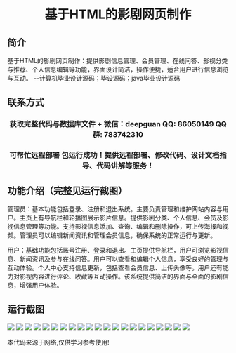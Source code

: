 <p><h1 align="center">基于HTML的影剧网页制作</h1></p>

## 简介
基于HTML的影剧网页制作：提供影剧信息管理、会员管理、在线问答、影视分类与推荐、个人信息编辑等功能，界面设计简洁，操作便捷，适合用户进行信息浏览与互动。    --计算机毕业设计源码；毕设源码；java毕业设计源码


## 联系方式
<p><h3 align="center">获取完整代码与数据库文件 + 微信：deepguan QQ: 86050149 QQ群: 783742310</h3></p>
<p><h3 align="center">可帮忙远程部署 包运行成功！提供远程部署、修改代码、设计文档指导、代码讲解等服务！</h3></p>

## 功能介绍（完整见运行截图）
管理员：基本功能包括登录、注册和退出系统。主要负责管理和维护网站内容与用户。主页上有导航栏和轮播图展示影片信息。提供影剧分类、个人信息、会员及影视信息管理等功能。支持影视信息添加、查询、编辑和删除操作，可上传海报和视频。管理员可以编辑新闻资讯和管理会员信息，确保系统的正常运行与更新。

用户：基础功能包括账号注册、登录和退出。主页提供导航栏，用户可浏览影视信息、新闻资讯及参与在线问答。用户可以查看和编辑个人信息，享受良好的管理与互动体验。个人中心支持信息更新，包括查看会员信息、上传头像等。用户还有能力对影视内容进行评论、收藏等互动操作。该系统提供简洁的界面与全面的影剧信息，增强用户体验。


## 运行截图
![](img/001.jpg)
![](img/002.jpg)
![](img/003.jpg)
![](img/004.jpg)
![](img/005.jpg)
![](img/006.jpg)
![](img/007.jpg)
![](img/008.jpg)
![](img/009.jpg)
![](img/010.jpg)
![](img/011.jpg)
![](img/012.jpg)
![](img/013.jpg)
![](img/014.jpg)
![](img/015.jpg)
![](img/016.jpg)
![](img/017.jpg)
![](img/018.jpg)
![](img/019.jpg)
![](img/020.jpg)
![](img/021.jpg)

<p>本代码来源于网络,仅供学习参考使用!</p>
